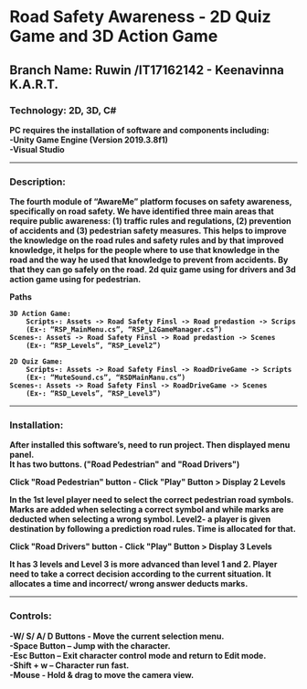 <h1><b>Road Safety Awareness - 2D Quiz Game and 3D Action Game<b></h1>
<h2>Branch Name: Ruwin /IT17162142 - Keenavinna K.A.R.T.</h2>
<h3>Technology: 2D, 3D, C#</h3>	

PC requires the installation of software and components including:<br>
-Unity Game Engine (Version 2019.3.8f1)<br>
-Visual Studio

------------------------------------------------------------------------------------------------------------------------------------------
<h3>Description:</h3>
<p>The fourth module of “AwareMe” platform focuses on safety awareness, specifically on road safety. We have identified three main areas that require public awareness: (1) traffic rules and regulations, (2) prevention of accidents and (3) pedestrian safety measures. This helps to improve the knowledge on the road rules and safety rules and by that improved knowledge, it helps for the people where to use that knowledge in the road and the way he used that knowledge to prevent from accidents. By that they can go safely on the road. 2d quiz game using for drivers and 3d action game using for pedestrian.</p>
<p>Paths</p>
    
    3D Action Game:    
        Scripts-: Assets -> Road Safety Finsl -> Road predastion -> Scrips
 		(Ex-: “RSP_MainMenu.cs”, “RSP_L2GameManager.cs”)
	Scenes-: Assets -> Road Safety Finsl -> Road predastion -> Scenes 
	 	(Ex-: “RSP_Levels”, “RSP_Level2”)

    2D Quiz Game:    
        Scripts-: Assets -> Road Safety Finsl -> RoadDriveGame -> Scripts
  		(Ex-: “MuteSound.cs”, “RSDMainManu.cs”)
	Scenes-: Assets -> Road Safety Finsl -> RoadDriveGame -> Scenes
  		(Ex-: “RSD_Levels”, “RSP_Level3”)
------------------------------------------------------------------------------------------------------------------------------------------

<h3>Installation:</h3>
<p>After installed this software’s, need to run project. 
  Then displayed menu panel. <br>It has two buttons. ("Road Pedestrian" and "Road Drivers")</p>
    Click "Road Pedestrian" button 
    - Click "Play" Button > Display 2 Levels
	    <p>In the 1st level player need to select the correct pedestrian road symbols. Marks are added when selecting a correct symbol and while marks are deducted when selecting a wrong symbol. Level2- a player is given destination by following a prediction road rules. Time is allocated for that. </p>

  Click "Road Drivers" button 
    - Click "Play" Button > Display 3 Levels
	<p>It has 3 levels and Level 3 is more advanced than level 1 and 2. Player need to take a correct decision according to the current situation. It allocates a time and incorrect/ wrong answer deducts marks. </p>
  
------------------------------------------------------------------------------------------------------------------------------------------
<h3>Controls:</h3>

 -W/ S/ A/ D Buttons - Move the current selection menu.  <br>
 -Space Button – Jump with the character.<br>
 -Esc Button – Exit character control mode and return to Edit mode.<br>
 -Shift + w – Character run fast.<br>
 -Mouse - Hold & drag to move the camera view.<br>


